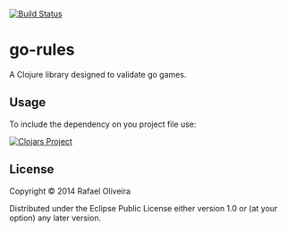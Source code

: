 [![Build Status](https://travis-ci.org/ludug3r0/go-rules.svg?branch=master)](https://travis-ci.org/ludug3r0/go-rules)

# go-rules

A Clojure library designed to validate go games.

## Usage

To include the dependency on you project file use:

[![Clojars Project](http://clojars.org/org.clojars.ludug3r0/go-rules/latest-version.svg)](http://clojars.org/org.clojars.ludug3r0/go-rules)

## License

Copyright © 2014 Rafael Oliveira

Distributed under the Eclipse Public License either version 1.0 or (at
your option) any later version.
